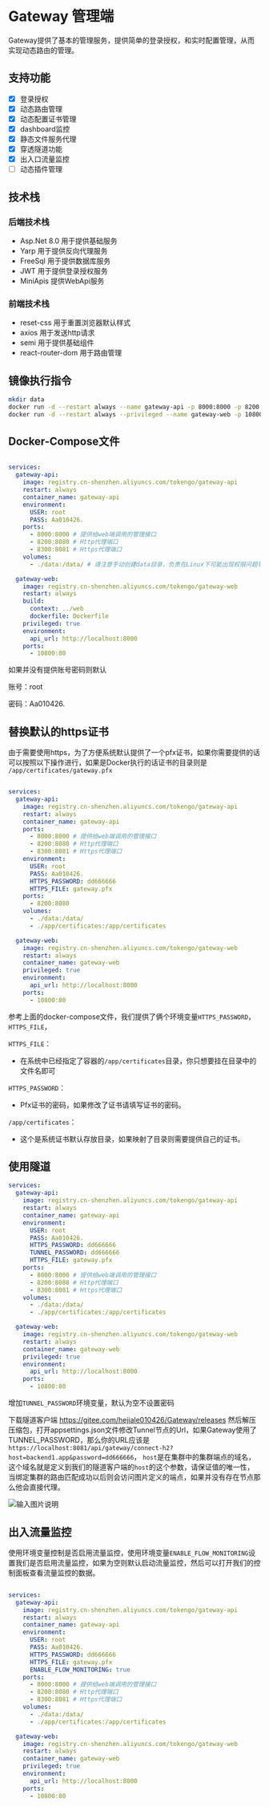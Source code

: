 # Gateway 管理端

Gateway提供了基本的管理服务，提供简单的登录授权，和实时配置管理，从而实现动态路由的管理。

## 支持功能

- [x] 登录授权
- [x] 动态路由管理
- [x] 动态配置证书管理
- [x] dashboard监控
- [x] 静态文件服务代理
- [x] 穿透隧道功能
- [x] 出入口流量监控
- [ ] 动态插件管理

## 技术栈

### 后端技术栈

- Asp.Net 8.0 用于提供基础服务
- Yarp 用于提供反向代理服务
- FreeSql 用于提供数据库服务
- JWT 用于提供登录授权服务
- MiniApis 提供WebApi服务

### 前端技术栈

- reset-css 用于重置浏览器默认样式
- axios 用于发送http请求
- semi 用于提供基础组件
- react-router-dom 用于路由管理

## 镜像执行指令

```bash
mkdir data
docker run -d --restart always --name gateway-api -p 8000:8000 -p 8200:8080 -p 8300:8081 -v $(pwd)/data:/data/ registry.cn-shenzhen.aliyuncs.com/tokengo/gateway-api
docker run -d --restart always --privileged --name gateway-web -p 10800:80 -e api_url=http://localhost:8000 registry.cn-shenzhen.aliyuncs.com/tokengo/gateway-web
```

## Docker-Compose文件

```yml

services:
  gateway-api:
    image: registry.cn-shenzhen.aliyuncs.com/tokengo/gateway-api
    restart: always
    container_name: gateway-api
    environment:
      USER: root
      PASS: Aa010426.
    ports:
      - 8000:8000 # 提供给web端调用的管理接口
      - 8200:8080 # Http代理端口
      - 8300:8081 # Https代理端口
    volumes:
      - ./data:/data/ # 请注意手动创建data目录，负责在Linux下可能出现权限问题导致无法写入

  gateway-web:
    image: registry.cn-shenzhen.aliyuncs.com/tokengo/gateway-web
    restart: always
    build:
      context: ../web
      dockerfile: Dockerfile
    privileged: true
    environment:
      api_url: http://localhost:8000
    ports:
      - 10800:80

```

如果并没有提供账号密码则默认

账号：root

密码：Aa010426.

## 替换默认的https证书

由于需要使用https，为了方便系统默认提供了一个pfx证书，如果你需要提供的话可以按照以下操作进行，如果是Docker执行的话证书的目录则是 `/app/certificates/gateway.pfx`

```yml

services:
  gateway-api:
    image: registry.cn-shenzhen.aliyuncs.com/tokengo/gateway-api
    restart: always
    container_name: gateway-api
    ports:
      - 8000:8000 # 提供给web端调用的管理接口
      - 8200:8080 # Http代理端口
      - 8300:8081 # Https代理端口
    environment:
      USER: root
      PASS: Aa010426.
      HTTPS_PASSWORD: dd666666
      HTTPS_FILE: gateway.pfx
    ports:
      - 8200:8080
    volumes:
      - ./data:/data/
      - ./app/certificates:/app/certificates

  gateway-web:
    image: registry.cn-shenzhen.aliyuncs.com/tokengo/gateway-web
    restart: always
    container_name: gateway-web
    privileged: true
    environment:
      api_url: http://localhost:8000
    ports:
      - 10800:80

```

参考上面的docker-compose文件，我们提供了俩个环境变量`HTTPS_PASSWORD`，`HTTPS_FILE`，

`HTTPS_FILE`：

- 在系统中已经指定了容器的`/app/certificates`目录，你只想要挂在目录中的文件名即可

`HTTPS_PASSWORD`：

- Pfx证书的密码，如果修改了证书请填写证书的密码。

`/app/certificates`：

- 这个是系统证书默认存放目录，如果映射了目录则需要提供自己的证书。

## 使用隧道

```yml
services:
  gateway-api:
    image: registry.cn-shenzhen.aliyuncs.com/tokengo/gateway-api
    restart: always
    container_name: gateway-api
    environment:
      USER: root
      PASS: Aa010426.
      HTTPS_PASSWORD: dd666666
      TUNNEL_PASSWORD: dd666666
      HTTPS_FILE: gateway.pfx
    ports:
      - 8000:8000 # 提供给web端调用的管理接口
      - 8200:8080 # Http代理端口
      - 8300:8081 # Https代理端口
    volumes:
      - ./data:/data/
      - ./app/certificates:/app/certificates

  gateway-web:
    image: registry.cn-shenzhen.aliyuncs.com/tokengo/gateway-web
    restart: always
    container_name: gateway-web
    privileged: true
    environment:
      api_url: http://localhost:8000
    ports:
      - 10800:80

```

增加`TUNNEL_PASSWORD`环境变量，默认为空不设置密码

下载隧道客户端 <https://gitee.com/hejiale010426/Gateway/releases> 然后解压压缩包，打开appsettings.json文件修改Tunnel节点的Url，如果Gateway使用了TUNNEL_PASSWORD，那么你的URL应该是`https://localhost:8081/api/gateway/connect-h2?host=backend1.app&password=dd666666`，
`host`是在集群中的集群端点的域名，这个域名就是定义到我们的隧道客户端的`host`的这个参数，请保证值的唯一性，当绑定集群的路由匹配成功以后则会访问图片定义的端点，如果并没有存在节点那么他会直接代理。

![输入图片说明](img/%E9%9B%86%E7%BE%A4-01.png.png)

## 出入流量监控

使用环境变量控制是否启用流量监控，使用环境变量`ENABLE_FLOW_MONITORING`设置我们是否启用流量监控，如果为空则默认启动流量监控，然后可以打开我们的控制面板查看流量监控的数据。

```yml

services:
  gateway-api:
    image: registry.cn-shenzhen.aliyuncs.com/tokengo/gateway-api
    restart: always
    container_name: gateway-api
    environment:
      USER: root
      PASS: Aa010426.
      HTTPS_PASSWORD: dd666666
      HTTPS_FILE: gateway.pfx
      ENABLE_FLOW_MONITORING: true
    ports:
      - 8000:8000 # 提供给web端调用的管理接口
      - 8200:8080 # Http代理端口
      - 8300:8081 # Https代理端口
    volumes:
      - ./data:/data/
      - ./app/certificates:/app/certificates

  gateway-web:
    image: registry.cn-shenzhen.aliyuncs.com/tokengo/gateway-web
    restart: always
    container_name: gateway-web
    privileged: true
    environment:
      api_url: http://localhost:8000
    ports:
      - 10800:80

```
